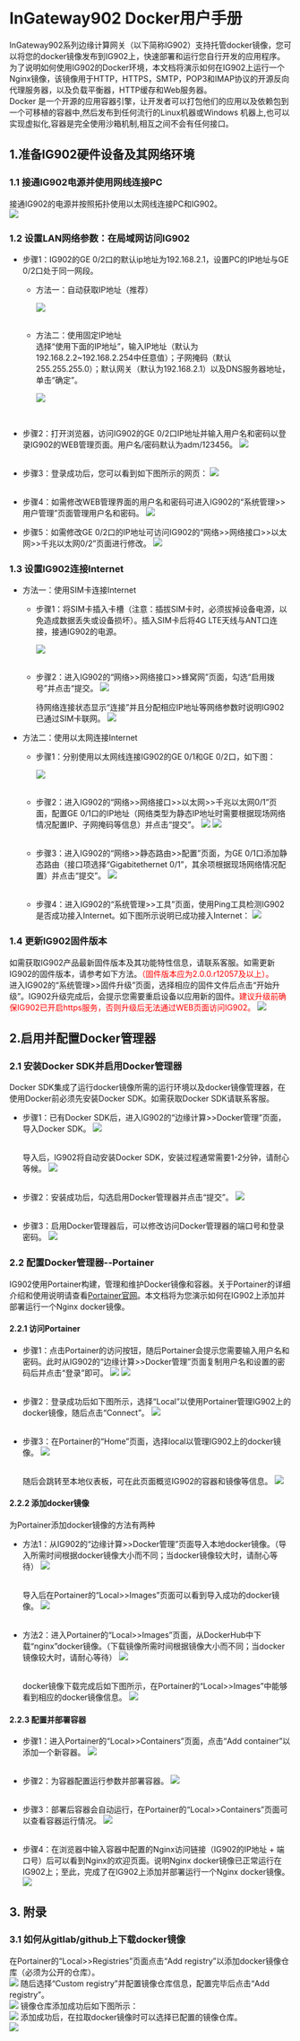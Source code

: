 # InGateway902 Docker用户手册
InGateway902系列边缘计算网关（以下简称IG902）支持托管docker镜像，您可以将您的docker镜像发布到IG902上，快速部署和运行您自行开发的应用程序。为了说明如何使用IG902的Docker环境，本文档将演示如何在IG902上运行一个Nginx镜像，该镜像用于HTTP，HTTPS，SMTP，POP3和IMAP协议的开源反向代理服务器，以及负载平衡器，HTTP缓存和Web服务器。  <br/>
Docker 是一个开源的应用容器引擎，让开发者可以打包他们的应用以及依赖包到一个可移植的容器中,然后发布到任何流行的Linux机器或Windows 机器上,也可以实现虚拟化,容器是完全使用沙箱机制,相互之间不会有任何接口。

## 1.准备IG902硬件设备及其网络环境
### 1.1 接通IG902电源并使用网线连接PC
接通IG902的电源并按照拓扑使用以太网线连接PC和IG902。  <br/>
![](images/2020-01-21-10-07-32.png)

### 1.2 设置LAN网络参数：在局域网访问IG902
- 步骤1：IG902的GE 0/2口的默认ip地址为192.168.2.1，设置PC的IP地址与GE 0/2口处于同一网段。  
  - 方法一：自动获取IP地址（推荐）  

     ![](./images/2019-11-07-10-36-47.png) <br/>
 &nbsp;


  - 方法二：使用固定IP地址  <br/>
    选择“使用下面的IP地址”，输入IP地址（默认为192.168.2.2~192.168.2.254中任意值）；子网掩码（默认255.255.255.0）；默认网关（默认为192.168.2.1）以及DNS服务器地址，单击“确定”。  

    ![](images/2020-01-13-10-16-08.png)   
<br/>

- 步骤2：打开浏览器，访问IG902的GE 0/2口IP地址并输入用户名和密码以登录IG902的WEB管理页面。用户名/密码默认为adm/123456。
![](images/2020-01-13-10-51-57.png)   
 &nbsp;

- 步骤3：登录成功后，您可以看到如下图所示的网页：
![](images/2020-01-13-10-52-29.png)  
 &nbsp;

- 步骤4：如需修改WEB管理界面的用户名和密码可进入IG902的“系统管理>>用户管理”页面管理用户名和密码。
 ![](images/2020-01-13-13-21-42.png)
&nbsp;

- 步骤5：如需修改GE 0/2口的IP地址可访问IG902的“网络>>网络接口>>以太网>>千兆以太网0/2”页面进行修改。
![](images/2020-01-13-10-54-00.png)  

### 1.3 设置IG902连接Internet
  - 方法一：使用SIM卡连接Internet
    - 步骤1：将SIM卡插入卡槽（注意：插拔SIM卡时，必须拔掉设备电源，以免造成数据丢失或设备损坏）。插入SIM卡后将4G LTE天线与ANT口连接，接通IG902的电源。  <br/>

      ![](./images/2019-11-07-13-21-24.png)  <br/>
 &nbsp;


    - 步骤2：进入IG902的“网络>>网络接口>>蜂窝网”页面，勾选“启用拨号”并点击“提交。
![](images/2020-01-13-13-43-16.png)
&nbsp;

      待网络连接状态显示“连接”并且分配相应IP地址等网络参数时说明IG902已通过SIM卡联网。 
      ![](images/2020-01-13-13-48-18.png)
  - 方法二：使用以太网连接Internet
    - 步骤1：分别使用以太网线连接IG902的GE 0/1和GE 0/2口，如下图： 
 
      ![](images/2020-01-13-18-43-38.png)  </br>
   &nbsp;

    - 步骤2：进入IG902的“网络>>网络接口>>以太网>>千兆以太网0/1”页面，配置GE 0/1口的IP地址（网络类型为静态IP地址时需要根据现场网络情况配置IP、子网掩码等信息）并点击“提交”。
![](images/2020-01-13-13-57-07.png)
![](images/2020-01-13-13-57-33.png)  </br>
   &nbsp;

    - 步骤3：进入IG902的“网络>>静态路由>>配置”页面，为GE 0/1口添加静态路由（接口项选择“Gigabitethernet 0/1”，其余项根据现场网络情况配置）并点击“提交”。
![](images/2020-01-13-15-10-47.png)  </br>
   &nbsp;
    - 步骤4：进入IG902的“系统管理>>工具”页面，使用Ping工具检测IG902是否成功接入Internet。如下图所示说明已成功接入Internet：
  ![](images/2020-01-13-15-23-46.png)

### 1.4 更新IG902固件版本
如需获取IG902产品最新固件版本及其功能特性信息，请联系客服。如需更新IG902的固件版本，请参考如下方法。<font color=#FF0000>（固件版本应为2.0.0.r12057及以上）。</font>   
进入IG902的“系统管理>>固件升级”页面，选择相应的固件文件后点击“开始升级”。IG902升级完成后，会提示您需要重启设备以应用新的固件。<font color=#FF0000>建议升级前确保IG902已开启https服务，否则升级后无法通过WEB页面访问IG902。</font>
![](images/2020-01-13-18-53-19.png)
 &nbsp;

## 2.启用并配置Docker管理器
### 2.1 安装Docker SDK并启用Docker管理器
Docker SDK集成了运行docker镜像所需的运行环境以及docker镜像管理器，在使用Docker前必须先安装Docker SDK。如需获取Docker SDK请联系客服。  </br>
- 步骤1：已有Docker SDK后，进入IG902的“边缘计算>>Docker管理”页面，导入Docker SDK。
![](images/2020-01-14-13-36-11.png)  </br>
   &nbsp;

  导入后，IG902将自动安装Docker SDK，安装过程通常需要1-2分钟，请耐心等候。
![](images/2020-01-14-13-37-06.png)  </br>
   &nbsp;
   
- 步骤2：安装成功后，勾选启用Docker管理器并点击“提交”。
![](images/2020-01-21-14-26-59.png)  </br>
   &nbsp;
   
- 步骤3：启用Docker管理器后，可以修改访问Docker管理器的端口号和登录密码。
![](images/2020-01-19-11-05-02.png)

### 2.2 配置Docker管理器--Portainer
IG902使用Portainer构建，管理和维护Docker镜像和容器。关于Portainer的详细介绍和使用说明请查看[Portainer官网](https://www.portainer.io/overview/)。本文档将为您演示如何在IG902上添加并部署运行一个Nginx docker镜像。

#### 2.2.1 访问Portainer
- 步骤1：点击Portainer的访问按钮，随后Portainer会提示您需要输入用户名和密码。此时从IG902的“边缘计算>>Docker管理”页面复制用户名和设置的密码后并点击“登录”即可。
![](images/2020-01-19-11-05-56.png)
![](images/2020-01-14-16-02-20.png)  </br>
   &nbsp;
   
- 步骤2：登录成功后如下图所示，选择“Local”以使用Portainer管理IG902上的docker镜像，随后点击“Connect”。
![](images/2020-01-14-16-20-37.png)  </br>
   &nbsp;
   
- 步骤3：在Portainer的“Home”页面，选择local以管理IG902上的docker镜像。
![](images/2020-01-14-16-21-43.png)  </br>
   &nbsp;
   
  随后会跳转至本地仪表板，可在此页面概览IG902的容器和镜像等信息。
![](images/2020-01-14-16-22-43.png)

#### 2.2.2 添加docker镜像
为Portainer添加docker镜像的方法有两种
- 方法1：从IG902的“边缘计算>>Docker管理”页面导入本地docker镜像。（导入所需时间根据docker镜像大小而不同；当docker镜像较大时，请耐心等待）
![](images/2020-01-19-11-06-57.png)  </br>
   &nbsp;
   
  导入后在Portainer的“Local>>Images”页面可以看到导入成功的docker镜像。
![](images/2020-01-14-17-24-07.png)  </br>
   &nbsp;
   
- 方法2：进入Portainer的“Local>>Images”页面，从DockerHub中下载“nginx”docker镜像。（下载镜像所需时间根据镜像大小而不同；当docker镜像较大时，请耐心等待）
![](images/2020-01-13-17-56-38.png)  </br>
   &nbsp;
   
  docker镜像下载完成后如下图所示，在Portainer的“Local>>Images”中能够看到相应的docker镜像信息。
![](images/2020-01-13-18-02-33.png)

#### 2.2.3 配置并部署容器
- 步骤1：进入Portainer的“Local>>Containers”页面，点击“Add container”以添加一个新容器。
![](images/2020-01-13-18-08-05.png)  </br>
   &nbsp;
   
- 步骤2：为容器配置运行参数并部署容器。
![](images/2020-01-13-18-12-53.png)  </br>
   &nbsp;
   
- 步骤3：部署后容器会自动运行，在Portainer的“Local>>Containers”页面可以查看容器运行情况。
![](images/2020-01-13-18-16-28.png)  </br>
   &nbsp;
   
- 步骤4：在浏览器中输入容器中配置的Nginx访问链接（IG902的IP地址 + 端口号）后可以看到Nginx的欢迎页面。说明Nginx docker镜像已正常运行在IG902上；至此，完成了在IG902上添加并部署运行一个Nginx docker镜像。
![](images/2020-01-14-17-42-52.png)

## 3. 附录
### 3.1 如何从gitlab/github上下载docker镜像
在Portainer的“Local>>Registries”页面点击“Add registry”以添加docker镜像仓库（必须为公开的仓库）。  </br>
![](images/2020-01-19-10-39-19.png)
随后选择“Custom registry”并配置镜像仓库信息，配置完毕后点击“Add registry”。  </br>
![](images/2020-01-19-10-41-31.png)
镜像仓库添加成功后如下图所示：  </br>
![](images/2020-01-19-10-44-22.png)
添加成功后，在拉取docker镜像时可以选择已配置的镜像仓库。  </br>
![](images/2020-01-19-10-45-04.png)
